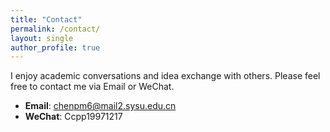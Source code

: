 ```yaml
---
title: "Contact"
permalink: /contact/
layout: single
author_profile: true
---
```


I enjoy academic conversations and idea exchange with others. Please feel free to contact me via Email or WeChat.

- **Email**: chenpm6@mail2.sysu.edu.cn
- **WeChat**: Ccpp19971217
